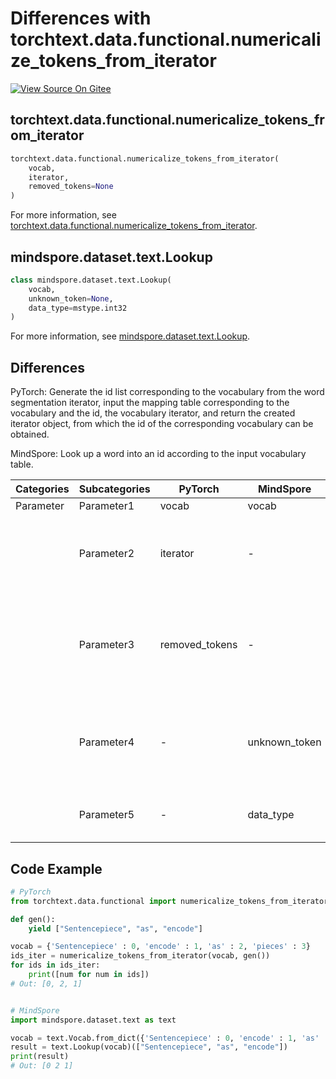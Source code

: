 # Differences with torchtext.data.functional.numericalize_tokens_from_iterator

[![View Source On Gitee](https://mindspore-website.obs.cn-north-4.myhuaweicloud.com/website-images/r2.4.10/resource/_static/logo_source_en.svg)](https://gitee.com/mindspore/docs/blob/r2.4.10/docs/mindspore/source_en/note/api_mapping/pytorch_diff/Lookup.md)

## torchtext.data.functional.numericalize_tokens_from_iterator

```python
torchtext.data.functional.numericalize_tokens_from_iterator(
    vocab,
    iterator,
    removed_tokens=None
)
```

For more information, see [torchtext.data.functional.numericalize_tokens_from_iterator](https://pytorch.org/text/0.9.0/data_functional.html#numericalize-tokens-from-iterator).

## mindspore.dataset.text.Lookup

```python
class mindspore.dataset.text.Lookup(
    vocab,
    unknown_token=None,
    data_type=mstype.int32
)
```

For more information, see [mindspore.dataset.text.Lookup](https://mindspore.cn/docs/en/r2.4.10/api_python/dataset_text/mindspore.dataset.text.Lookup.html#mindspore.dataset.text.Lookup).

## Differences

PyTorch: Generate the id list corresponding to the vocabulary from the word segmentation iterator, input the mapping table corresponding to the vocabulary and the id, the vocabulary iterator, and return the created iterator object, from which the id of the corresponding vocabulary can be obtained.

MindSpore: Look up a word into an id according to the input vocabulary table.

| Categories | Subcategories |PyTorch | MindSpore | Difference |
| --- | ---   | ---   | ---        |---  |
|Parameter | Parameter1 | vocab     | vocab     | - |
|     | Parameter2 | iterator   |-     | Strings to be tokenized, see usage below in MindSpore |
|     | Parameter3 | removed_tokens    |-     | Removed tokens from output dataset, not support by MindSpore |
|     | Parameter4 | -   |unknown_token    | Word is used in case of the target word is out of vocabulary |
|     | Parameter5 | -   |data_type    | The data type output by lookup |

## Code Example

```python
# PyTorch
from torchtext.data.functional import numericalize_tokens_from_iterator

def gen():
    yield ["Sentencepiece", "as", "encode"]

vocab = {'Sentencepiece' : 0, 'encode' : 1, 'as' : 2, 'pieces' : 3}
ids_iter = numericalize_tokens_from_iterator(vocab, gen())
for ids in ids_iter:
    print([num for num in ids])
# Out: [0, 2, 1]


# MindSpore
import mindspore.dataset.text as text

vocab = text.Vocab.from_dict({'Sentencepiece' : 0, 'encode' : 1, 'as' : 2, 'pieces' : 3})
result = text.Lookup(vocab)(["Sentencepiece", "as", "encode"])
print(result)
# Out: [0 2 1]
```
